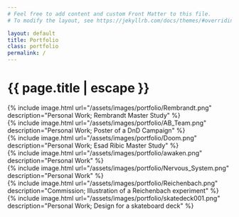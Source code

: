 ```yaml
---
# Feel free to add content and custom Front Matter to this file.
# To modify the layout, see https://jekyllrb.com/docs/themes/#overriding-theme-defaults

layout: default
title: Portfolio
class: portfolio
permalink: /
---
```


<div class="wrapper">
    <h1 class="post-title">{{ page.title | escape }}</h1>
</div>

<div class="portfolio-content">


<div class="grid">
  <div class="grid-sizer"></div>
  <div class="grid-item">{% include image.html url="/assets/images/portfolio/Rembrandt.png" description="Personal Work; Rembrandt Master Study" %}</div>
  <div class="grid-item">{% include image.html url="/assets/images/portfolio/AB_Team.png" description="Personal Work; Poster of a DnD Campaign" %}</div>
  <div class="grid-item">{% include image.html url="/assets/images/portfolio/Doom.png" description="Personal Work; Esad Ribic Master Study" %}</div>
  <div class="grid-item">{% include image.html url="/assets/images/portfolio/awaken.png" description="Personal Work" %}</div>
  <div class="grid-item">{% include image.html url="/assets/images/portfolio/Nervous_System.png" description="Personal Work" %}</div>
<div class="grid-item">{% include image.html url="/assets/images/portfolio/Reichenbach.png" description="Commission; Illustration of a Reichenbach experiment" %}</div>
  <div class="grid-item grid-item--width2">{% include image.html url="/assets/images/portfolio/skatedeck001.png" description="Personal Work; Design for a skateboard deck" %}</div>
</div>

</div>

<script
  src="https://code.jquery.com/jquery-3.6.0.slim.min.js"
  integrity="sha256-u7e5khyithlIdTpu22PHhENmPcRdFiHRjhAuHcs05RI="
  crossorigin="anonymous"></script>
<script src="{{ "/assets/js/masonry.pkgd.min.js" | relative_url }}"></script>
<script src="{{ "/assets/js/imagesloaded.pkgd.min.js" | relative_url }}"></script>

<script>
var $grid = $('.grid').imagesLoaded( function() {
  // init Masonry after all images have loaded
    $('.grid').masonry({
        // set itemSelector so .grid-sizer is not used in layout
        itemSelector: '.grid-item',
        // use element for option
        columnWidth: '.grid-sizer',
        percentPosition: true
    });
});
</script>
